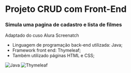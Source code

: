 # Projeto CRUD com Front-End

### Simula uma pagina de cadastro e lista de filmes
Adaptado do cuso Alura Screenatch

* Linguagem de programação back-end utilizada: Java;
* Framework front end: Thymeleaf;
* Também utilizado páginas HTML e CSS;


![Java](https://img.shields.io/badge/java-%23ED8B00.svg?style=for-the-badge&logo=openjdk&logoColor=white)
![Thymeleaf](https://img.shields.io/badge/Thymeleaf-%23005C0F.svg?style=for-the-badge&logo=Thymeleaf&logoColor=white)
